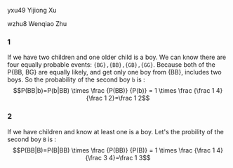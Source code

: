 
yxu49 Yijiong Xu

wzhu8 Wenqiao Zhu

### 1

If we have two children and one older child is a boy. 
We can know there are four equally probable events: `{BG},{BB},{GB},{GG}`.
Because both of the P{BB, BG} are equally likely, and get only one boy from {BB}, includes two boys. So the probability of the second boy `b` is : 
$$P(BB|b)=P(b|BB) \times \frac {P(BB)} {P(b)} = 1 \times \frac {\frac 1 4} {\frac 1 2}=\frac 1 2$$


### 2

If we have  children and know at least one is a boy. Let's the probility of the second boy `B` is :
$$P(BB|B)=P(B|BB) \times \frac {P(BB)} {P(B)} = 1 \times \frac {\frac 1 4} {\frac 3 4}=\frac 1 3$$




